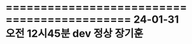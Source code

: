 ============================================
24-01-31  오전 12시45분 dev 정상 장기훈
===========================================


